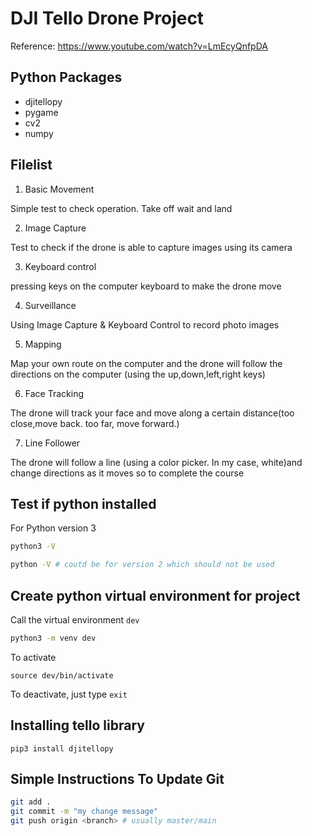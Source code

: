 # DJI Tello Drone Project

Reference: https://www.youtube.com/watch?v=LmEcyQnfpDA

## Python Packages

- djitellopy
- pygame
- cv2
- numpy

## Filelist

1. Basic Movement

Simple test to check operation. Take off wait and land

2. Image Capture

Test to check if the drone is able to capture images using its camera

3. Keyboard control

pressing keys on the computer keyboard to make the drone move

4. Surveillance

Using Image Capture & Keyboard Control to record photo images

5. Mapping

Map your own route on the computer and the drone will follow the directions on the computer (using the up,down,left,right keys)

6. Face Tracking

The drone will track your face and move along a certain distance(too close,move back. too far, move forward.)

7. Line Follower

The drone will follow a line (using a color picker. In my case, white)and change directions as it moves so to complete the course

## Test if python installed

For Python version 3

```bash
python3 -V

python -V # coutd be for version 2 which should not be used
```

## Create python virtual environment for project

Call the virtual environment `dev`

```bash
python3 -m venv dev
```

To activate

```
source dev/bin/activate
```

To deactivate, just type `exit`

## Installing tello library

```
pip3 install djitellopy
```

## Simple Instructions To Update Git

```bash
git add .
git commit -m "my change message"
git push origin <branch> # usually master/main
```
